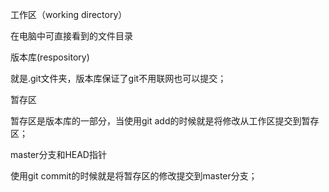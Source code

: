 
工作区（working directory）



在电脑中可直接看到的文件目录

	
版本库(respository)


就是.git文件夹，版本库保证了git不用联网也可以提交；

	
暂存区


暂存区是版本库的一部分，当使用git add的时候就是将修改从工作区提交到暂存区；

	
master分支和HEAD指针


使用git commit的时候就是将暂存区的修改提交到master分支；